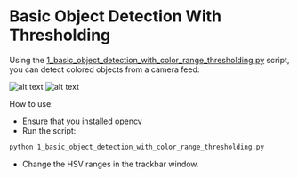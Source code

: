 # Basic Object Detection With Thresholding
Using the [1_basic_object_detection_with_color_range_thresholding.py](https://github.com/RawanLaz/Computer_vision_fundamentals/blob/main/object_detection/1_basic_object_detection_with_color_range_thresholding.py) script, you can detect colored objects from a camera feed:

![alt text](https://github.com/RawanLaz/Computer_vision_fundamentals/blob/main/object_detection/images/color_thresholding_1.png)
![alt text](https://github.com/RawanLaz/Computer_vision_fundamentals/blob/main/object_detection/images/color_thresholding_2.png)
 
 How to use:
 - Ensure that you installed opencv
 - Run the script:
 ```bash 
 python 1_basic_object_detection_with_color_range_thresholding.py 
 ```
 - Change the HSV ranges in the trackbar window.
